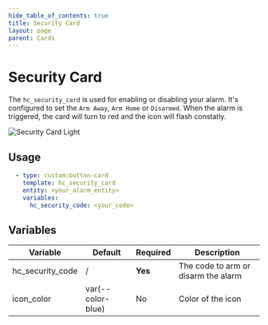 ```yaml
---
hide_table_of_contents: true
title: Security Card
layout: page
parent: Cards
---
```


# Security Card

The `hc_security_card` is used for enabling or disabling your alarm. It's configured to set the `Arm Away`, `Arm Home` or `Disarmed`. When the alarm is triggered, the card will turn to red and the icon will flash constatly.


![Security Card Light](../../../assets/images/cards/hc_security_card/securitycard_light.png)

## Usage

```yaml
  - type: custom:button-card
    template: hc_security_card
    entity: <your_alarm_entity>
    variables:
      hc_security_code: <your_code>
```

## Variables

| Variable | Default | Required | Description|
|----------|---------|----------|------------|
| hc_security_code | / | **Yes** | The code to arm or disarm the alarm |
| icon_color | var(--color-blue) | No | Color of the icon |
